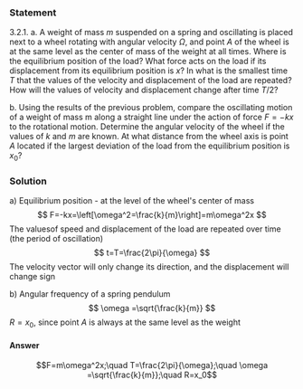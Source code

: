 ###  Statement 

$3.2.1.$ a. A weight of mass $m$ suspended on a spring and oscillating is placed next to a wheel rotating with angular velocity $\Omega$, and point $A$ of the wheel is at the same level as the center of mass of the weight at all times. Where is the equilibrium position of the load? What force acts on the load if its displacement from its equilibrium position is $x$? In what is the smallest time $T$ that the values of the velocity and displacement of the load are repeated? How will the values of velocity and displacement change after time $T/2$?

b. Using the results of the previous problem, compare the oscillating motion of a weight of mass m along a straight line under the action of force $F = -k x$ to the rotational motion. Determine the angular velocity of the wheel if the values of $k$ and $m$ are known. At what distance from the wheel axis is point $A$ located if the largest deviation of the load from the equilibrium position is $x_0$? 

### Solution

a) Equilibrium position - at the level of the wheel's center of mass $$ F=-kx=\left[\omega^2=\frac{k}{m}\right]=m\omega^2x $$ The values ​​of speed and displacement of the load are repeated over time (the period of oscillation) $$ t=T=\frac{2\pi}{\omega} $$ The velocity vector will only change its direction, and the displacement will change sign

b) Angular frequency of a spring pendulum $$ \omega =\sqrt{\frac{k}{m}} $$ $R=x_0$, since point $A$ is always at the same level as the weight 

#### Answer

$$F=m\omega^2x;\quad T=\frac{2\pi}{\omega};\quad \omega =\sqrt{\frac{k}{m}};\quad R=x_0$$ 
